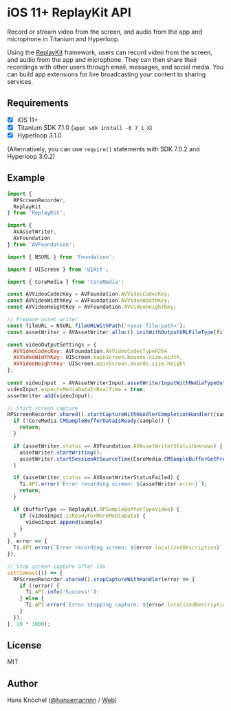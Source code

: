 # iOS 11+ ReplayKit API

Record or stream video from the screen, and audio from the app and microphone 
in Titanium and Hyperloop.

Using the [ReplayKit](https://developer.apple.com/documentation/replaykit) framework, users can record video from the screen, and audio 
from the app and microphone. They can then share their recordings with other users 
through email, messages, and social media. You can build app extensions for live 
broadcasting your content to sharing services.

## Requirements

- [x] iOS 11+
- [x] Titanium SDK 7.1.0 (`appc sdk install -b 7_1_X`)
- [x] Hyperloop 3.1.0

(Alternatively, you can use `require()` statements with SDK 7.0.2 and Hyperloop 3.0.2)

## Example

```js
import {
  RPScreenRecorder,
  ReplayKit
} from 'ReplayKit';

import {
  AVAssetWriter,
  AVFoundation
} from 'AVFoundation';

import { NSURL } from 'Foundation';

import { UIScreen } from 'UIKit';

import { CoreMedia } from 'CoreMedia'; 

const AVVideoCodecKey = AVFoundation.AVVideoCodecKey;
const AVVideoWidthKey = AVFoundation.AVVideoWidthKey;
const AVVideoHeightKey = AVFoundation.AVVideoHeightKey;

// Prepare asset writer
const fileURL = NSURL.fileURLWithPath('<your-file-path>');
const assetWriter = AVAssetWriter.alloc().initWithOutputURLFileType(fileURL, AVFoundation.AVFileTypeMPEG4);

const videoOutputSettings = {
  AVVideoCodecKey: AVFoundation.AVVideoCodecTypeH264
  AVVideoWidthKey: UIScreen.mainScreen.bounds.size.width,
  AVVideoHeightKey: UIScreen.mainScreen.bounds.size.height
};
            
const videoInput  = AVAssetWriterInput.assetWriterInputWithMediaTypeOutputSettings(AVFoundation.AVMediaTypeVideo, videoOutputSettings);
videoInput.expectsMediaDataInRealTime = true;
assetWriter.add(videoInput);

// Start screen capture
RPScreenRecorder.shared().startCaptureWithHandlerCompletionHandler((sample, bufferType, error) => {
  if (!CoreMedia.CMSampleBufferDataIsReady(sample)) {  
    return;
  }

  if (assetWriter.status == AVFoundation.AVAssetWriterStatusUnknown) {
    assetWriter.startWriting();
    assetWriter.startSessionAtSourceTime(CoreMedia.CMSampleBufferGetPresentationTimeStamp(sample));
  }

  if (assetWriter.status == AVAssetWriterStatusFailed) {
    Ti.API.error(`Error recording screen: ${assetWriter.error}`);
    return;
  }

  if (bufferType == ReplayKit.RPSampleBufferTypeVideo) {
    if (videoInput.isReadyForMoreMediaData) {
      videoInput.append(sample)
    }
  }
}, error => {
  Ti.API.error(`Error recording screen: ${error.localizedDescription}`);
});

// Stop screen capture after 10s
setTimeout(() => {
  RPScreenRecorder.shared().stopCaptureWithHandler(error => {
    if (!error) {
      Ti.API.info('Success!');
    } else {
      Ti.API.error(`Error stopping capture: ${error.localizedDescription}`);
    }
  });
}, 10 * 1000);
```

## License

MIT

## Author

Hans Knöchel ([@hansemannnn](https://twitter.com/hansemannnn) / [Web](http://hans-knoechel.de))
